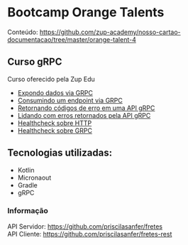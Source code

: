 # Bootcamp Orange Talents 

Conteúdo: https://github.com/zup-academy/nosso-cartao-documentacao/tree/master/orange-talent-4

## Curso gRPC

Curso oferecido pela Zup Edu

- [Expondo dados via GRPC](https://www.youtube.com/watch?v=tuZmLjCEvjI)
- [Consumindo um endpoint via GRPC](https://www.youtube.com/watch?v=Y6ojxAQoSkM)
- [Retornando códigos de erro em uma API gRPC](https://www.youtube.com/watch?v=xcWkmNxf8JE)
- [Lidando com erros retornados pela API gRPC](https://www.youtube.com/watch?v=wiyn60QjwfQ)
- [Healthcheck sobre HTTP](https://www.youtube.com/watch?v=To32I8UPkkc)
- [Healthcheck sobre GRPC](https://www.youtube.com/watch?v=6ubGwXlyxgE)

## Tecnologias utilizadas:
- Kotlin
- Micronaout
- Gradle
- gRPC

### Informação
API Servidor: https://github.com/priscilasanfer/fretes   
API Cliente: https://github.com/priscilasanfer/fretes-rest
